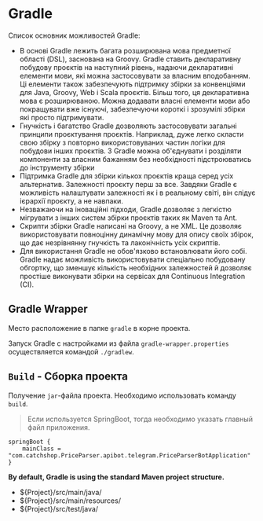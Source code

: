 # Gradle

Список основник можливостей Gradle:
- В основі Gradle лежить багата розширювана мова предметної області (DSL), заснована на Groovy. 
Gradle ставить декларативну побудову проєктів на наступний рівень, надаючи декларативні елементи мови,
які можна застосовувати за власним вподобанням. 
Ці елементи також забезпечують підтримку збірки за конвенціями для Java, Groovy, Web і Scala проєктів.
Більш того, ця декларативна мова є розширюваною.
Можна додавати власні елементи мови або покращувати вже існуючі, 
забезпечуючи короткі і зрозумілі збірки які просто підтримувати.
- Гнучкість і багатство Gradle дозволяють застосовувати загальні принципи проєктування проєктів. 
Наприклад, дуже легко скласти свою збірку з повторно використовуваних частин логіки для побудови інших проєктів. 
З Gradle можна об'єднувати і розділяти компоненти за власним бажанням без необхідності підстроюватись до інструменту збірки
- Підтримка Gradle для збірки кількох проєктів краща серед усіх альтернатив.
Залежності проєкту перш за все.
Завдяки Gradle є можливість налаштувати залежності як і в реальному світі, він слідує ієрархії проєкту, а не навпаки.
- Незважаючи на іноваційні підходи, Gradle дозволяє з легкістю мігрувати з інших систем збірки проєктів таких як Maven та Ant.
- Скрипти збірки Gradle написані на Groovy, а не XML.
Це дозволяє використовувати повноцінну динамічну мову для опису своїх збірок, що дає незрівнянну гнучкість та лаконічність усіх скриптів.
- Для використання Gradle не обов'язково встановлювати його собі.
Gradle надає можливість використовувати спеціально побудовану обгортку, що зменшує кількість необхідних залежностей
й дозволяє простіше виконувати збірки на сервісах для Continuous Integration (CI).



## Gradle Wrapper
Место расположение в папке `gradle` в корне проекта.

Запуск Gradle с настройками из файла `gradle-wrapper.properties` осуществляется командой `./gradlew`.

## `Build` - Сборка проекта
Получение `jar`-файла проекта. Необходимо использовать команду `build`.

> Если используется SpringBoot, тогда необходимо указать главный файл приложения.

```properties
springBoot {
	mainClass = "com.catchshop.PriceParser.apibot.telegram.PriceParserBotApplication"
}
```

**By default, Gradle is using the standard Maven project structure.**

- ${Project}/src/main/java/
- ${Project}/src/main/resources/
- ${Project}/src/test/java/

